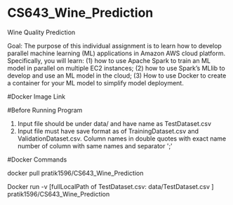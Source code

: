 # CS643_Wine_Prediction
Wine Quality Prediction

Goal: The purpose of this individual assignment is to learn how to develop parallel machine learning (ML) applications in Amazon AWS cloud platform. Specifically, you will learn: (1) how to use Apache Spark to train an ML model in parallel on multiple EC2 instances; (2) how to use Spark’s MLlib to develop and use an ML model in the cloud; (3) How to use Docker to create a container for your ML model to simplify model deployment.




#Docker Image Link



#Before Running Program
1) Input file should be under data/ and have name as TestDataset.csv
2) Input file must have save format as of TrainingDataset.csv and ValidationDataset.csv. Column names in double quotes with exact name number of column with same names and separator ';'



#Docker Commands

docker pull pratik1596/CS643_Wine_Prediction

Docker run -v [fullLocalPath of TestDataset.csv: data/TestDataset.csv ] pratik1596/CS643_Wine_Prediction

